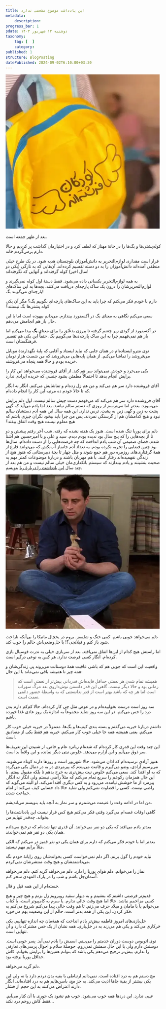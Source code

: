 ```yaml
---
title: این یادداشت موضوع مشخصی ندارد
metadata:
    description:
progress_bar: 1
pdate: دوشنبه ۱۲ شهریور ۱۴۰۳
taxonomy:
    tag: [  ]
    category: 
published: 1
structure: BlogPosting
datePublished: 2024-09-02T6:10:00+03:30
---
```


![ تصویر کوله پشتی های کودکان فرشته اند که به دانش آموزان بلوچستان هدیه می‌شود  ](koodakancharity-bag.webp)

بعد از ظهر جمعه است.

کوله‌پشتی‌ها و بگ‌ها را در خانهٔ مهناز که لطف کرد و در اختیارمان گذاشت پر کردیم و حالا دارم برمی‌گردم خانه.

قرار است مقداری لوازم‌التحریر به دانش‌آموزان بلوچستان هدیه شود. در یک طرح خیلی منطقی آمده‌اند دانش‌آموزان را به دو دسته تقسیم کرده‌اند. آن‌هایی که به تازگی (یکی دو سال اخیر) کوله گرفته‌اند و آنهایی که نگرفته‌اند!

به همه لوازم‌التحریر یکسانی داده می‌شود. فقط دستهٔ اول کوله نمی‌گیرند و لوازم‌التحریرشان را درون یک ساک پارچه‌ای دریافت می‌کنند. بچه‌ها به این ساک‌های پارچه‌ای می‌گویند بگ!

دارم با خودم فکر می‌کنم که چرا باید به این ساک‌های پارچه‌ای بگوییم بگ؟ مگر آن یکی کوله پشتی‌ها بگ نیستند؟

سعی می‌کنم نگاهی به معنای بگ در آکسفورد بیندازم. می‌دانم بیهوده است اما با این حال باز هم انجامش می‌دهم.

در آکسفورد از گودی زیر چشم گرفته تا پیرزن بدعُنُق را برای معنای **بگ** پیدا می‌کنم اما باز هم نمی‌فهمم چرا به این ساک‌ پارچه‌ی‌ها می‌گوییم بگ. حتماً این یکی هم تقصیر فرهنگستان است.

توی مترو ایستاده‌ام در همان جایی که نباید ایستاد و آقایی که پایهٔ نگهدارندهٔ موبایل می‌فروشد را تماشا می‌کنم. از همان پایه‌هایی می‌فروشد که من شصت هزار تومان خریده بودم و حالا همه پنجاه می‌فروشند. 

یکی می‌خرد و خودش نمی‌تواند سر هم کند. از آقای فروشنده می‌خواهد این کار را برایش انجام بدهد تا احتمالاً مطمئن بشود جنسی که خریده ایرادی ندارد.

آقای فروشنده دارد سر هم می‌کند و من هم زل زده‌ام و تماشایش می‌کنم. انگار نه انگار که تا حالا خودم ده مرتبه این کار را انجام داده‌ام.

آقای فروشنده دارد سر هم می‌کند که می‌فهمم دست چپش سالم نیست. اول دلم برایش می‌سوزد. بعدتر اما می‌ترسم از روزی که دستم سالم نباشد. بعد اما یادم می‌آید که گهی پشت به زین و گهی زین به پشت. ترس ندارد. این‌ همه سال این همه آدم دستشان سالم نبود و هیچ کدامشان هم از گرسنگی نمردند. پس من چرا باید بیخود نگران چیزی باشم که هیچ معلوم نیست هیچ وقت اتفاق بیفتد؟

دلم برای پوریا تنگ شده است. هنوز یک هفته نشده که رفته. شب آخر رفتم پیشش و دو تا از بچه‌هایی را که پنج سال بود ندیده بودم دیدم. سید و علی و با امیرحسین هم آشنا شدم. فضای صمیمی آن شب یادم انداخت که چه فرصت‌هایی را از دست داده‌ام. سال‌ها بود چنین فضایی را تجربه نکرده بودم. یه تعداد آدم جانماز آب‌نکش که می‌توانند فارغ از همهٔ گرفتاری‌های روزمره دور هم جمع شوند و مثل چهار تا بچهٔ دبیرستانی که هنوز هیچ از زندگی نفهمیده‌اند رفتار کنند. با هم مهربان باشند و دربارهٔ موضوعات کمتر مهم به صحبت بنشینند و یادم بیندازند که سیستم بانکداری‌مان خیلی سالم نیست و من هم بعد از چند سال [این یادداشت را دربارهٔ ربا](/blog/riba-vs-renting) بنویسم.

![ جویی در سریال دوستان فرندز  ](joey-in-friends.webp)


دلم می‌خواهد جویی باشم. کمی خنگ و شلمغز. بروم در یخچال مانیکا را بی‌آنکه ناراحت شود باز کنم و فیلانجی؟! با خل‌وضعی‌اش حالم را خوب کند.

اما راستش هیچ کدام از این‌ها اتفاق نمی‌افتد. بعد از سربازی خیلی به ندرت فوسبال بازی کرده‌ام. انگار کسی فرصت ندارد. هر کس به نوعی درگیر است.

واقعیت این است که جویی هم که باشی عاقبت همهٔ دوستانت می‌روند پی زندگی‌شان و همه چیز تا همیشه باقی نمی‌ماند با این حال:

> همیشه تمام شدن هر نعمتی حداقل فایده‌اش قدردانی بیش‌تر از نعمتی است که زمانی بود و حالا دیگر نیست. گاهی این قدر دانستن نوش‌داروی بعد مرگ سهراب است اما هر چه که باشد بهتر است از قدر ندانستنی که به واسطهٔ حضور دائمی نعمت است. 

سه روز است درست نخوابیده‌ام و در عوض مثل چی کار کرده‌ام. حالا کم‌کم دارم بدن درد را حس می‌کنم. در این سه روز شاید مجموعاً به اندازهٔ یک روز عادی غذا خورده باشم. 

داشتم دربارهٔ خیریه می‌گفتم و بسته بندی کیف‌ها و بگ‌ها. معمولاً در خیریه خیلی خوب کار می‌کنم. یعنی همیشه همه جا خیلی خوب کار می‌کنم. خیریه هم فقط یکی از مصادیق است.

 این چند وقت این قدری کار کرده‌ام که شده‌ام زبانزد عام و خاص. از شنیدن این تعریف‌ها سر ذوق می‌آیم و این آزارم می‌دهد. خلوص نیتی دیگر نمانده و این واقعاً بد است.

هنوز آزادی نرسیده‌ام که اذان می‌شود. حالا شهریور است و روزها دارند کوتاه می‌شوند. می‌رسیم آزادی، وضو می‌گیرم و قامت می‌بندم که پیرمردی در به در دنبال یکی می‌گردد که به او اقتدا کند. سعی می‌کنم خلوص نیت بیش‌تری به خرج بدهم تا بلکه مقبول بیفتم. با این حال همزمان رکوعم را سریع تمام می‌کنم که مثلاً راضی نیستم ولی انگار نه انگار. پیرمرد از ما خوشش نیامده، می‌رود و به کس دیگری اقتدا می‌کند. او البته می‌گوید که راضی نیست. کسی را قضاوت نمی‌کنم ولی شاید حالا داد حسابی کیف می‌کند از امام جماعت شدن.

من اما در ادامه وقت را غنیمت می‌شمرم و سر نماز به آنچه باید بنویسم می‌اندیشم.

گاهی اوقات غصه‌ام می‌گیرد وقتی فکر می‌کنم هیچ کس قرار نیست این یادداشت‌ها را بخواند. چه‌قدر تنهایم من. 

بعدتر یادم می‌افتد که یکی دو نفر می‌خوانند. آن قدری تنها شده‌ام که ترجیح می‌دادم همان یکی دو نفر هم نمی‌خواندند. 

بعدتر اما با خودم فکر می‌کنم که دارم برای همان یکی دو نفر قمپز در می‌کنم که الکی مثلاً برایم مهم نیستید.

نباید خودم را گول بزنم. اگر دلم نمی‌خواست کسی بخواندشان روی رایانهٔ خودم نگه می‌داشتمشان و هیچ وقت منتشرشان نمی‌کردم.

نماز را می‌خوانم. دلم هوای پوریا را دارد. دلم می‌خواهد گریه کنم. دلم می‌خواهد آسمان‌جل باشم و شب را در پارک المهدی سحر کنم. 

خسته‌ام از این همه قیل و قال.

قدیم‌تر فرصتی داشتم که بنشینم و به دیوار سفید روبرویم زل بزنم و هیچ چیز و هیچ کسی مزاحمم نباشد. حالا اما هیچ وقت خالی ندارم. یا سرم به کامپیوتر است، یا کتاب می‌خوانم یا با مامان و میلاد حرف می‌زنم. تا هم وقت خالی پیدا می‌کنم شروع می‌کنم به فکر کردن. این یکی از همه بدتر است. حالم از این وضعیت بهم می‌خورد.

خل‌بازی‌های امروز فاطمه بیش‌تر یادم انداخت که همهٔ‌مان چه اندازه تنهاییم. یکی خرکاری می‌کند و یکی هم می‌زند به در خل‌بازی. همه نشان از یک حس مشترک دارد و آن تنهایی است.

توی اتوبوس دوست دوران خدمتم را می‌بینم. اسمش را یادم نمی‌آید. پسر خوبی است. دوستش دارم ولی با این حال سمتش نمی‌روم. حوصلهٔ سلام و احوال پرسی‌های تعارفی را ندارم. بیش‌تر ترجیح می‌دهم یکی باشد که بتوانم همین‌ها را برایش بخوانم. کاش حداقل پوریا نرفته بود.

دلم گریه می‌خواهد.

مچ دستم هم به درد افتاده است. نمی‌دانم ارتباطی با بقیه بدن دردم دارد یا نه ولی این یکی بیشتر از بقیهٔ جاها اذیت می‌کند. به جز مچ، باسن‌هایم هم به درد افتاده‌اند. انگار دارند اعتراض می‌کنند به این حجم از فشار.

عیبی ندارد. این‌ دردها همه خوب می‌شود. خوب هم نشود یک جوری با آن‌ کنار می‌آیم. فقط کاش روحم درد نکند…